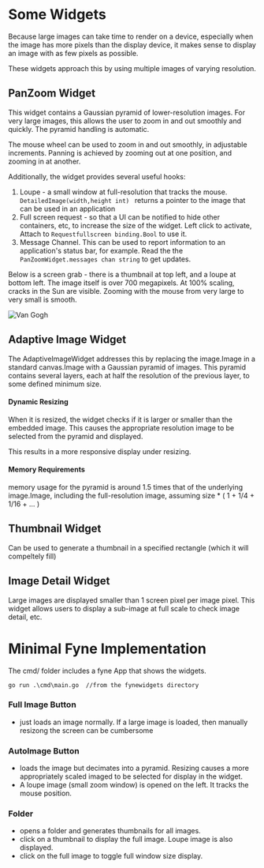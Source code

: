# Some Widgets

Because large images can take time to render on a device, especially when the image has more pixels than the display device, it makes sense to display an image with as few pixels as possible.

These widgets approach this by using multiple images of varying resolution.

## PanZoom Widget

This widget contains a Gaussian pyramid of lower-resolution images. For very large images, this allows the user to zoom in and out smoothly and quickly. The pyramid handling is automatic.

The mouse wheel can be used to zoom in and out smoothly, in adjustable increments. Panning is achieved by zooming out at one position, and zooming in at another.

Additionally, the widget provides several useful hooks:
1. Loupe - a small window at full-resolution that tracks the mouse. ``DetailedImage(width,height int) `` returns a pointer to the image that can be used in an application
2. Full screen request - so that a UI can be notified to hide other containers, etc, to increase the size of the widget. Left click to activate, Attach to ``Requestfullscreen binding.Bool`` to use it.
3. Message Channel. This can be used to report information to an application's status bar, for example. Read the the ``PanZoomWidget.messages chan string`` to get updates.

Below is a screen grab - there is a thumbnail at top left, and a loupe at bottom left. The image itself is over 700 megapixels. At 100% scaling, cracks in the Sun are visible. Zooming with the mouse from very large to very small is smooth.

![Van Gogh](images/PanZoomWidgetScreenshot.png)


## Adaptive Image Widget

The AdaptiveImageWidget addresses this by replacing the image.Image in a standard canvas.Image with a Gaussian pyramid of images. This pyramid contains several layers, each at half the resolution of the previous layer, to some defined minimum size.

#### Dynamic Resizing
When it is resized, the widget checks if it is larger or smaller than the embedded image. This causes the appropriate resolution image to be selected from the pyramid and displayed.

This results in a more responsive display under resizing.

#### Memory Requirements 
memory usage for the pyramid is around 1.5 times that of the underlying image.Image, including the full-resolution image, assuming size * ( 1 + 1/4 + 1/16 + ... )

## Thumbnail Widget

Can be used to generate a thumbnail in a specified rectangle (which it will compeltely fill)

## Image Detail Widget

Large images are displayed smaller than 1 screen pixel per image pixel. This widget allows users to display a sub-image at full scale to check image detail, etc.

# Minimal Fyne Implementation

The cmd/ folder includes a fyne App that shows the widgets.

```
go run .\cmd\main.go  //from the fynewidgets directory
```

### Full Image Button 
- just loads an image normally. If a large image is loaded, then manually resizong the screen can be cumbersome

### AutoImage Button 
- loads the image but decimates into a pyramid. Resizing causes a more appropriately scaled imaged to be selected for display in the widget.
- A loupe image (small zoom window) is opened on the left. It tracks the mouse position.

### Folder
- opens a folder and generates thumbnails for all images.
- click on a thumbnail to display the full image. Loupe image is also displayed.
- click on the full image to toggle full window size display.